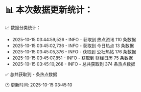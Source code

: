 📊 本次数据更新统计：
==========================

📈 数据分类统计：
- 2025-10-15 03:44:59,526 - INFO - 获取到 热点资讯 110 条数据
- 2025-10-15 03:45:02,736 - INFO - 获取到 今日热点 13 条数据
- 2025-10-15 03:45:05,376 - INFO - 获取到 公社热帖 176 条数据
- 2025-10-15 03:45:07,851 - INFO - 获取到 财经日历 75 条数据
- 2025-10-15 03:45:10,268 - INFO - 总共获取到 374 条热点数据

✅ 总共获取到 - 条热点数据

🕐 更新时间: 2025-10-15 03:45:10
